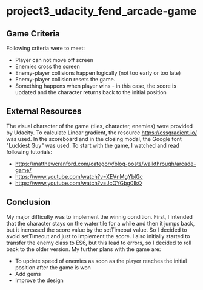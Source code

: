 # project3_udacity_fend_arcade-game

## Game Criteria
Following criteria were to meet:
* Player can not move off screen
* Enemies cross the screen
* Enemy-player collisions happen logically (not too early or too late)
* Enemy-player collision resets the game.
* Something happens when player wins - in this case, the score is updated and the character returns back to the initial position

## External Resources

The visual character of the game (tiles, character, enemies) were provided by Udacity. To calculate Linear gradient, the resource https://cssgradient.io/ was used. In the scoreboard and in the closing modal, the Google font "Luckiest Guy" was used.
To start with the game, I watched and read following tutorials:
* https://matthewcranford.com/category/blog-posts/walkthrough/arcade-game/
* https://www.youtube.com/watch?v=XEVnMgYblGc
* https://www.youtube.com/watch?v=JcQYGbg0IkQ


## Conclusion
My major difficulty was to implement the winnig condition. First, I intended that the character stays on the water tile for a while and then it jumps back, but it increased the score value by the setTimeout value. So I decided to avoid setTimeout and just to implement the score.
I also initially started to transfer the enemy class to ES6, but this lead to errors, so I decided to roll back to the older version.
My further plans with the game are:
* To update speed of enemies as soon as the player reaches the initial position after the game is won
* Add gems
* Improve the design
